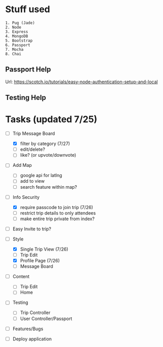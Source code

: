 # Stuff used

    1. Pug (Jade)
    2. Node
    3. Express
    4. MongoDB
    5. Bootstrap
    6. Passport
    7. Mocha
    8. Chai

## Passport Help

Url: https://scotch.io/tutorials/easy-node-authentication-setup-and-local

## Testing Help

# Tasks (updated 7/25)

- [ ] Trip Message Board

  - [x] filter by category (7/27)
  - [ ] edit/delete?
  - [ ] like? (or upvote/downvote)

- [ ] Add Map

  - [ ] google api for latlng
  - [ ] add to view
  - [ ] search feature within map?

- [ ] Info Security

  - [x] require passcode to join trip (7/26)
  - [ ] restrict trip details to only attendees
  - [ ] make entire trip private from index?

- [ ] Easy Invite to trip?

- [ ] Style

  - [x] Single Trip View (7/26)
  - [ ] Trip Edit
  - [x] Profile Page (7/26)
  - [ ] Message Board

- [ ] Content

  - [ ] Trip Edit
  - [ ] Home

- [ ] Testing

  - [ ] Trip Controller
  - [ ] User Controller/Passport

- [ ] Features/Bugs

- [ ] Deploy application
